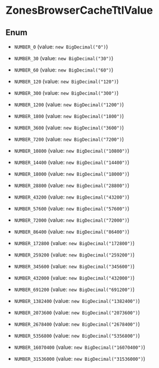 

# ZonesBrowserCacheTtlValue

## Enum


* `NUMBER_0` (value: `new BigDecimal("0")`)

* `NUMBER_30` (value: `new BigDecimal("30")`)

* `NUMBER_60` (value: `new BigDecimal("60")`)

* `NUMBER_120` (value: `new BigDecimal("120")`)

* `NUMBER_300` (value: `new BigDecimal("300")`)

* `NUMBER_1200` (value: `new BigDecimal("1200")`)

* `NUMBER_1800` (value: `new BigDecimal("1800")`)

* `NUMBER_3600` (value: `new BigDecimal("3600")`)

* `NUMBER_7200` (value: `new BigDecimal("7200")`)

* `NUMBER_10800` (value: `new BigDecimal("10800")`)

* `NUMBER_14400` (value: `new BigDecimal("14400")`)

* `NUMBER_18000` (value: `new BigDecimal("18000")`)

* `NUMBER_28800` (value: `new BigDecimal("28800")`)

* `NUMBER_43200` (value: `new BigDecimal("43200")`)

* `NUMBER_57600` (value: `new BigDecimal("57600")`)

* `NUMBER_72000` (value: `new BigDecimal("72000")`)

* `NUMBER_86400` (value: `new BigDecimal("86400")`)

* `NUMBER_172800` (value: `new BigDecimal("172800")`)

* `NUMBER_259200` (value: `new BigDecimal("259200")`)

* `NUMBER_345600` (value: `new BigDecimal("345600")`)

* `NUMBER_432000` (value: `new BigDecimal("432000")`)

* `NUMBER_691200` (value: `new BigDecimal("691200")`)

* `NUMBER_1382400` (value: `new BigDecimal("1382400")`)

* `NUMBER_2073600` (value: `new BigDecimal("2073600")`)

* `NUMBER_2678400` (value: `new BigDecimal("2678400")`)

* `NUMBER_5356800` (value: `new BigDecimal("5356800")`)

* `NUMBER_16070400` (value: `new BigDecimal("16070400")`)

* `NUMBER_31536000` (value: `new BigDecimal("31536000")`)



